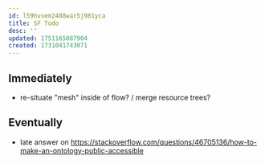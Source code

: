 ```yaml
---
id: l59hvxem2488war5j981yca
title: SF Todo
desc: ''
updated: 1751165087904
created: 1731041743071
---
```


## Immediately

- re-situate "mesh" inside of flow? / merge resource trees?

## Eventually

- late answer on https://stackoverflow.com/questions/46705136/how-to-make-an-ontology-public-accessible